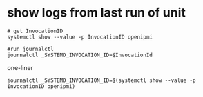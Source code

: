 # show logs from last run of unit

```
# get InvocationID
systemctl show --value -p InvocationID openipmi

#run journalctl
journalctl _SYSTEMD_INVOCATION_ID=$InvocationId
```
one-liner
```
journalctl _SYSTEMD_INVOCATION_ID=$(systemctl show --value -p InvocationID openipmi)
```

